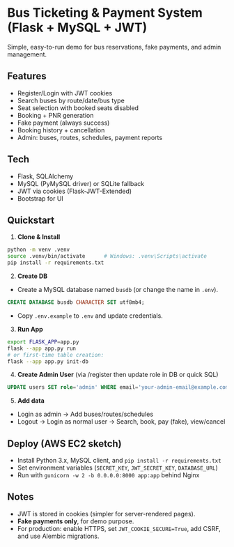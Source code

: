# Bus Ticketing & Payment System (Flask + MySQL + JWT)

Simple, easy-to-run demo for bus reservations, fake payments, and admin management.

## Features
- Register/Login with JWT cookies
- Search buses by route/date/bus type
- Seat selection with booked seats disabled
- Booking + PNR generation
- Fake payment (always success)
- Booking history + cancellation
- Admin: buses, routes, schedules, payment reports

## Tech
- Flask, SQLAlchemy
- MySQL (PyMySQL driver) or SQLite fallback
- JWT via cookies (Flask-JWT-Extended)
- Bootstrap for UI

## Quickstart

1. **Clone & Install**
```bash
python -m venv .venv
source .venv/bin/activate      # Windows: .venv\Scripts\activate
pip install -r requirements.txt
```

2. **Create DB**
- Create a MySQL database named `busdb` (or change the name in `.env`).
```sql
CREATE DATABASE busdb CHARACTER SET utf8mb4;
```
- Copy `.env.example` to `.env` and update credentials.

3. **Run App**
```bash
export FLASK_APP=app.py
flask --app app.py run
# or first-time table creation:
flask --app app.py init-db
```

4. **Create Admin User** (via /register then update role in DB or quick SQL)
```sql
UPDATE users SET role='admin' WHERE email='your-admin-email@example.com';
```

5. **Add data**
- Login as admin → Add buses/routes/schedules
- Logout → Login as normal user → Search, book, pay (fake), view/cancel

## Deploy (AWS EC2 sketch)
- Install Python 3.x, MySQL client, and `pip install -r requirements.txt`
- Set environment variables (`SECRET_KEY`, `JWT_SECRET_KEY`, `DATABASE_URL`)
- Run with `gunicorn -w 2 -b 0.0.0.0:8000 app:app` behind Nginx

## Notes
- JWT is stored in cookies (simpler for server-rendered pages).
- **Fake payments only**, for demo purpose.
- For production: enable HTTPS, set `JWT_COOKIE_SECURE=True`, add CSRF, and use Alembic migrations.
